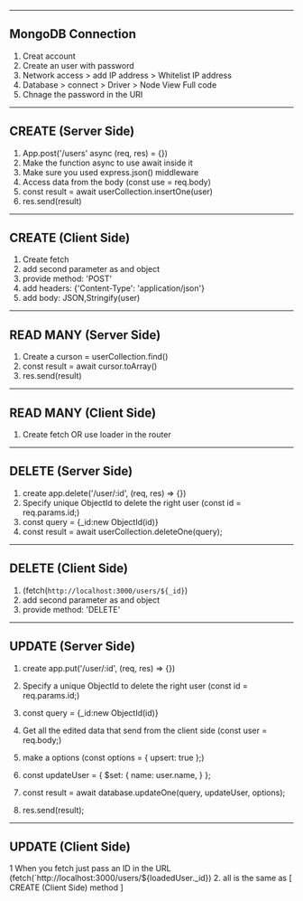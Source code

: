 ----------------------------------
MongoDB Connection 
----------------------------------
1. Creat account
2. Create an user with password
3. Network access > add IP address > Whitelist IP address
4. Database > connect > Driver > Node View Full code
5. Chnage the password in the URI


----------------------------------
CREATE (Server Side)
----------------------------------
1. App.post('/users' async (req, res) = {})
2. Make the function async to use await inside it
3. Make sure you used express.json() middleware
4. Access data from the body (const use = req.body)
5. const result = await userCollection.insertOne(user)
6. res.send(result)


----------------------------------
CREATE (Client Side)
----------------------------------
1. Create fetch 
2. add second parameter as and object 
3. provide method: 'POST'
4. add headers: {'Content-Type': 'application/json'}
5. add body: JSON,Stringify(user)



----------------------------------
READ MANY (Server Side)
----------------------------------
1. Create a curson = userCollection.find()
2. const result = await cursor.toArray()
3. res.send(result)



----------------------------------
READ MANY (Client Side)
----------------------------------
1. Create fetch OR use loader in the router 



----------------------------------
DELETE (Server Side)
----------------------------------
1. create app.delete('/user/:id', (req, res) => {})
2. Specify unique ObjectId to delete the right user (const id = req.params.id;)
3. const query = {_id:new ObjectId(id)}
4. const result = await userCollection.deleteOne(query);



----------------------------------
DELETE (Client Side)
----------------------------------
1. (fetch(`http://localhost:3000/users/${_id}`)
2. add second parameter as and object 
3. provide method: 'DELETE'



----------------------------------
UPDATE (Server Side)
----------------------------------
1. create app.put('/user/:id', (req, res) => {})
2. Specify a unique ObjectId to delete the right user (const id = req.params.id;)
3. const query = {_id:new ObjectId(id)}
4. Get all the edited data that send from the client side (const user = req.body;) 
5. make a options (const options = { upsert: true };)
6. const updateUser = {
                $set: {
                    name: user.name,
                }
            };

7. const result = await database.updateOne(query, updateUser, options);
8. res.send(result);



----------------------------------
UPDATE (Client Side)
----------------------------------
1 When you fetch just pass an ID in the URL (fetch(`http://localhost:3000/users/${loadedUser._id})
2. all is the same as [ CREATE (Client Side) method ]









